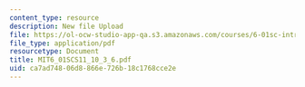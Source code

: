 ```yaml
---
content_type: resource
description: New file Upload
file: https://ol-ocw-studio-app-qa.s3.amazonaws.com/courses/6-01sc-introduction-to-electrical-engineering-and-computer-science-i-spring-2011/ca7ad74806d8866e726b18c1768cce2e_MIT6_01SCS11_10_3_6.pdf
file_type: application/pdf
resourcetype: Document
title: MIT6_01SCS11_10_3_6.pdf
uid: ca7ad748-06d8-866e-726b-18c1768cce2e
---
```

